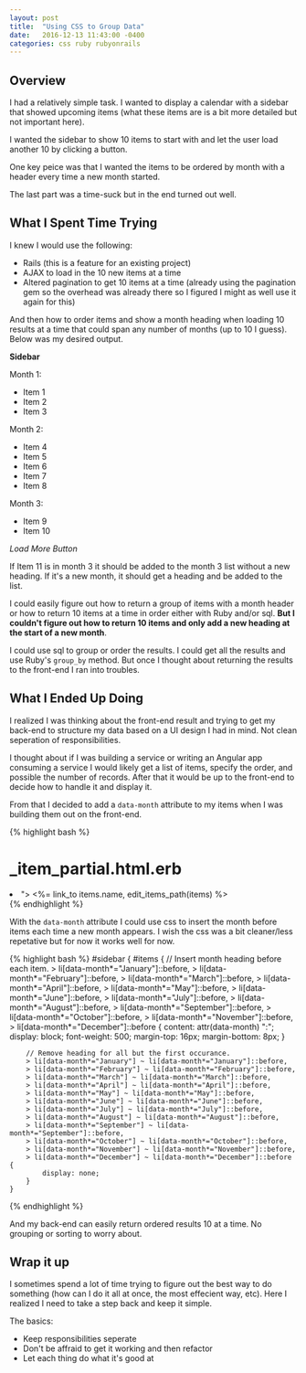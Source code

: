 ```yaml
---
layout: post
title:  "Using CSS to Group Data"
date:   2016-12-13 11:43:00 -0400
categories: css ruby rubyonrails
---
```

## Overview
I had a relatively simple task. I wanted to display a calendar with a sidebar that showed upcoming items (what these items are is a bit more detailed but not important here).

I wanted the sidebar to show 10 items to start with and let the user load another 10 by clicking a button.

One key peice was that I wanted the items to be ordered by month with a header every time a new month started.

The last part was a time-suck but in the end turned out well.

## What I Spent Time Trying

I knew I would use the following:

* Rails (this is a feature for an existing project)
* AJAX to load in the 10 new items at a time
* Altered pagination to get 10 items at a time (already using the pagination gem so the overhead was already there so I figured I might as well use it again for this)

And then how to order items and show a month heading when loading 10 results at a time that could span any number of months (up to 10 I guess). Below was my desired output.

**Sidebar**

Month 1:

* Item 1
* Item 2
* Item 3

Month 2: 

* Item 4
* Item 5
* Item 6
* Item 7
* Item 8

Month 3:

* Item 9
* Item 10

*Load More Button*

If Item 11 is in month 3 it should be added to the month 3 list without a new heading. If it's a new month, it should get a heading and be added to the list.

I could easily figure out how to return a group of items with a month header or how to return 10 items at a time in order either with Ruby and/or sql. **But I couldn't figure out how to return 10 items and only add a new heading at the start of a new month**.

I could use sql to group or order the results. I could get all the results and use Ruby's `group_by` method. But once I thought about returning the results to the front-end I ran into troubles.

## What I Ended Up Doing

I realized I was thinking about the front-end result and trying to get my back-end to structure my data based on a UI design I had in mind. Not clean seperation of responsibilities.

I thought about if I was building a service or writing an Angular app consuming a service I would likely get a list of items, specify the order, and possible the number of records. After that it would be up to the front-end to decide how to handle it and display it.

From that I decided to add a `data-month` attribute to my items when I was building them out on the front-end.

{% highlight bash %}
# _item_partial.html.erb
<li class="item" data-month="<%= items.item_date.beginning_of_month.strftime("%Y-%B") %>">
  <%= link_to items.name, edit_items_path(items) %>
</li>
{% endhighlight %}

With the `data-month` attribute I could use css to insert the month before items each time a new month appears. I wish the css was a bit cleaner/less repetative but for now it works well for now.

{% highlight bash %}
#sidebar {
    #items {
        // Insert month heading before each item.
        > li[data-month*="January"]::before,
        > li[data-month*="February"]::before,
        > li[data-month*="March"]::before,
        > li[data-month*="April"]::before,
        > li[data-month*="May"]::before,
        > li[data-month*="June"]::before,
        > li[data-month*="July"]::before,
        > li[data-month*="August"]::before,
        > li[data-month*="September"]::before,
        > li[data-month*="October"]::before,
        > li[data-month*="November"]::before,
        > li[data-month*="December"]::before {
            content: attr(data-month) ":";
            display: block;
            font-weight: 500;
            margin-top: 16px;
            margin-bottom: 8px;
        }
        
        // Remove heading for all but the first occurance.
        > li[data-month*="January"] ~ li[data-month*="January"]::before,
        > li[data-month*="February"] ~ li[data-month*="February"]::before,
        > li[data-month*="March"] ~ li[data-month*="March"]::before,
        > li[data-month*="April"] ~ li[data-month*="April"]::before,
        > li[data-month*="May"] ~ li[data-month*="May"]::before,
        > li[data-month*="June"] ~ li[data-month*="June"]::before,
        > li[data-month*="July"] ~ li[data-month*="July"]::before,
        > li[data-month*="August"] ~ li[data-month*="August"]::before,
        > li[data-month*="September"] ~ li[data-month*="September"]::before,
        > li[data-month*="October"] ~ li[data-month*="October"]::before,
        > li[data-month*="November"] ~ li[data-month*="November"]::before,
        > li[data-month*="December"] ~ li[data-month*="December"]::before {
            display: none;
        }
    }
{% endhighlight %}

And my back-end can easily return ordered results 10 at a time. No grouping or sorting to worry about.

## Wrap it up

I sometimes spend a lot of time trying to figure out the best way to do something (how can I do it all at once, the most effecient way, etc). Here I realized I need to take a step back and keep it simple.

The basics:

* Keep responsibilities seperate
* Don't be affraid to get it working and then refactor
* Let each thing do what it's good at
